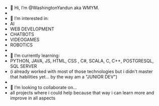 - 👋 Hi, I’m @WashingtonYandun aka WMYM.
- 
- 👀 I’m interested in:
- AI 
- WEB DEVELOPMENT
- CHATBOTS
- VIDEOGAMES
- ROBOTICS
- 
- 🌱 I’m currently learning:
- PYTHON, JAVA, JS, HTML, CSS , C#, SCALA, C, C++, POSTGRESQL, SQL SERVER
- (i already worked with most of those technologies but i didn't master that habilities yet... by the way am a "JUNIOR DEV")
- 
- 💞️ I’m looking to collaborate on...
- all projects where i could help because that way i can learn more and improve in all aspects

<!---
WashingtonYandun/WashingtonYandun is a ✨ special ✨ repository because its `README.md` (this file) appears on your GitHub profile.
You can click the Preview link to take a look at your changes.
--->
<!---📫 How to reach me "soon xd"--->
